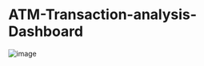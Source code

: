 # ATM-Transaction-analysis-Dashboard
![image](https://github.com/user-attachments/assets/91a75af3-722b-43fc-a1b0-60c1a628e521)

